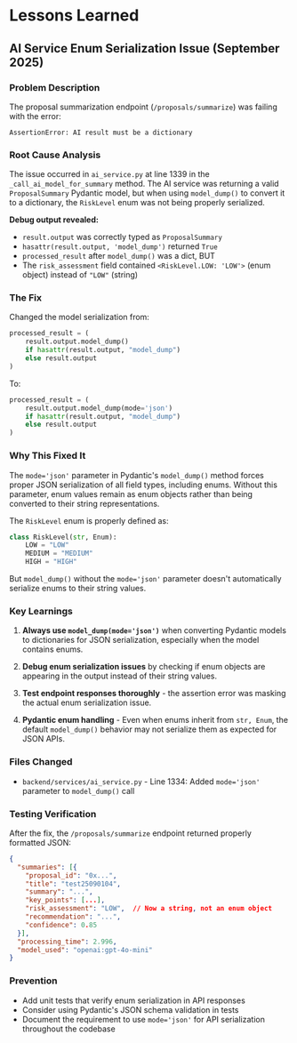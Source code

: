 # Lessons Learned

## AI Service Enum Serialization Issue (September 2025)

### Problem Description

The proposal summarization endpoint (`/proposals/summarize`) was failing with the error:
```
AssertionError: AI result must be a dictionary
```

### Root Cause Analysis

The issue occurred in `ai_service.py` at line 1339 in the `_call_ai_model_for_summary` method. The AI service was returning a valid `ProposalSummary` Pydantic model, but when using `model_dump()` to convert it to a dictionary, the `RiskLevel` enum was not being properly serialized.

**Debug output revealed:**
- `result.output` was correctly typed as `ProposalSummary`
- `hasattr(result.output, 'model_dump')` returned `True`
- `processed_result` after `model_dump()` was a dict, BUT
- The `risk_assessment` field contained `<RiskLevel.LOW: 'LOW'>` (enum object) instead of `"LOW"` (string)

### The Fix

Changed the model serialization from:
```python
processed_result = (
    result.output.model_dump()
    if hasattr(result.output, "model_dump")
    else result.output
)
```

To:
```python
processed_result = (
    result.output.model_dump(mode='json')
    if hasattr(result.output, "model_dump")
    else result.output
)
```

### Why This Fixed It

The `mode='json'` parameter in Pydantic's `model_dump()` method forces proper JSON serialization of all field types, including enums. Without this parameter, enum values remain as enum objects rather than being converted to their string representations.

The `RiskLevel` enum is properly defined as:
```python
class RiskLevel(str, Enum):
    LOW = "LOW"
    MEDIUM = "MEDIUM"
    HIGH = "HIGH"
```

But `model_dump()` without the `mode='json'` parameter doesn't automatically serialize enums to their string values.

### Key Learnings

1. **Always use `model_dump(mode='json')`** when converting Pydantic models to dictionaries for JSON serialization, especially when the model contains enums.

2. **Debug enum serialization issues** by checking if enum objects are appearing in the output instead of their string values.

3. **Test endpoint responses thoroughly** - the assertion error was masking the actual enum serialization issue.

4. **Pydantic enum handling** - Even when enums inherit from `str, Enum`, the default `model_dump()` behavior may not serialize them as expected for JSON APIs.

### Files Changed

- `backend/services/ai_service.py` - Line 1334: Added `mode='json'` parameter to `model_dump()` call

### Testing Verification

After the fix, the `/proposals/summarize` endpoint returned properly formatted JSON:
```json
{
  "summaries": [{
    "proposal_id": "0x...",
    "title": "test25090104",
    "summary": "...",
    "key_points": [...],
    "risk_assessment": "LOW",  // Now a string, not an enum object
    "recommendation": "...",
    "confidence": 0.85
  }],
  "processing_time": 2.996,
  "model_used": "openai:gpt-4o-mini"
}
```

### Prevention

- Add unit tests that verify enum serialization in API responses
- Consider using Pydantic's JSON schema validation in tests
- Document the requirement to use `mode='json'` for API serialization throughout the codebase